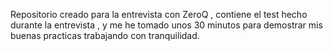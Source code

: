 Repositorio creado para la entrevista con ZeroQ , contiene el test hecho durante la entrevista , y me he tomado unos 30 minutos para demostrar mis buenas practicas 
trabajando con tranquilidad.
